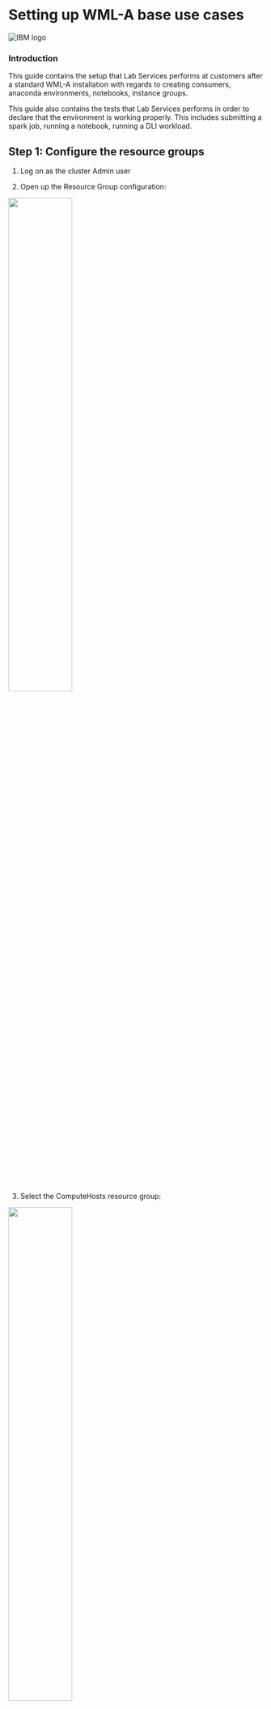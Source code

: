 # Setting up WML-A base use cases
![IBM logo](images/image002.png)

### Introduction

This guide contains the setup that Lab Services performs at customers after a standard WML-A installation with regards to creating consumers, anaconda environments, notebooks, instance groups. 

This guide also contains the tests that Lab Services performs in order to declare that the environment is working properly. This includes submitting a spark job, running a notebook, running a DLI workload.

## Step 1: Configure the resource groups

1.	Log on as the cluster Admin user

2.	Open up the Resource Group configuration:

<img src="images/image003.png" width="50%">


3.	Select the ComputeHosts resource group:

<img src="images/image004.png" width="50%">


4.	Properly configure the number of slots to a value that makes sense. If the server is an 8-thread capable system, use 7 * number of processors. If it’s a 4-thread capable system, go with 3 * number of processors:

<img src="images/image005.png" width="50%">

5.	Optional, but recommended, change the resource selection method to static, and then select only the servers which will provide computing power (processor power) to the cluster:

<img src="images/image006.png" width="50%">

6.	Click Apply to commit the changes.

7.	Create a new resource group:

<img src="images/image007.png" width="50%">

8.	Call it GPUHosts:

<img src="images/image008.png" width="50%">

9.	The number of slots should use the advanced formula and equals the number of GPUs on the systems by using the keywork ngpus:

<img src="images/image009.png" width="50%">

10.	Optionally, but recommended, change the resource selection method to static and select the nodes which are GPU-capable:

<img src="images/image010.png" width="50%">

<img src="images/image011.png" width="50%">

11.	Under the “Members Host” column, click on “preferences” and select the attribute “ngpus” to be displayed:

<img src="images/image012.png" width="50%">

12.	Click on “Apply” and validate that the “Members Host” column now displays ngpus:

<img src="images/image013.png" width="50%">

13.	Finish the creation of the resource group by clicking on “Create”

14.	Go to Resources -> Resource Planning (slot) -> Resource Plan:

<img src="images/image014.png" width="50%">

15.	Change the allocation policy of the “ComputeHosts” resource group to balanced:

<img src="images/image015.png" width="50%">


## Step 2: Configure the roles

1.	To start with, we create a role of a Chief Data Scientist. The reason for such is so that we create a role with intermediate privileges between an Admin account and a Data Scientist account. This Chief Data scientist role has the authority of a data scientist plus additional privileges to start/stop instance groups. The idea is that users do not need to go up to a cluster Admin in order to start/stop their instance groups, instead they have the Chief Data Scientist do so.

2.	Go to Systems & Services -> Users -> Roles:

<img src="images/image016.png" width="50%">

3.	Select the “Data Scientist” role and duplicate it by clicking the duplicate button:

<img src="images/image017.png" width="50%">

4.	Call the new role “Chief Data Scientist”:

<img src="images/image018.png" width="50%">

5.	Select the “Chief Data Scientist” role and add a couple privileges:

 *	Conductor -> Spark Instance Groups -> Control

 *	Ego Services -> Services -> Control (exemplified below)

 *	Consumers and Resource Plans  -> Resource Plans -> View

<img src="images/image019.png" width="50%">

6.	Click Apply to commit the changes.


## Step 3: Configure the Consumer

1.	At the OS level, as root, on all nodes, create an OS group and user for the OS execution user: 
 *	groupadd demoexec
 *	useradd -g demoexec -m demoexec

2.	The GID and UID of the created user / group MUST be the same on all nodes.

3.	Now go to Resources -> Consumers

<img src="images/image020.png" width="50%">

4.	Click on “create a consumer”:

<img src="images/image021.png" width="50%">

5.	Name your consumer “DemoConsumer” (for best practices, use starting capital letters), and use “demoexec” in the list of users:

<img src="images/image022.png" width="50%">

6.	Further scroll down and input “demoexec” as the OS user for execution, and select the Management, Compute and GPU resource groups:

<img src="images/image023.png" width="50%">

7.	Click create to save.

8.	On the left side column, click on the “DemoConsumer” consumer you just created, and then click on “Create a consumer”:

<img src="images/image024.png" width="50%">

9.	Name your consumer “Anaconda3-DemoConsumer” (for best practices, use starting capital letters). Leave the “Inherit the user list and group list from parent consumer” selected:

<img src="images/image025.png" width="50%">

10.	Further scroll down and use “demoexec” as the operating system user for workload execution, and make sure all resource groups are selected:

<img src="images/image026.png" width="50%">

11.	Your “Anaconda3-DemoConsumer” should now appear as a child of “DemoConsumer”.


## Step 4: Create a user

1.	Go to “Systems & Services -> Users -> Accounts” 

<img src="images/image027.png" width="50%">

2.	Click on “Create New user account”:

<img src="images/image028.png" width="50%">

3.	Create a demonstration account called “DemoUser”:

<img src="images/image029.png" width="50%">

4.	Go to “Systems & Services -> Users -> Roles”:

<img src="images/image030.png" width="50%">

5.	Select your newly defined user (make sure you do NOT unselect Admin in the process) and then assign it to the “DemoConsumer” consumer you created in step 2:

<img src="images/image031.png" width="50%">

6.	Click OK and then Apply to commit the changes. Do not forget to click on Apply!!! 


## Step 4: Create an instance group for Spark workloads

1.	On EVERY cluster node, create the instance groups deployment directory structure. All commands are run as root:
*	mkdir -p /cwslocal/demoexec/
*	chown egoadmin:egoadmin /cwslocal/
*	chown demoexec:demoexec /cwslocal/demoexec/

2.	Go to “Workload -> Spark -> Spark Instance groups” 

<img src="images/image032.png" width="50%">

3.	Click on “Create a Spark Instance Group” to create your first instance group:

<img src="images/image033.png" width="50%">

4.	Name your instance group “Spark-DemoConsumer” (as a best  practice, use capital starting letters), choose “/cwslocal/demoexec/spark-democonsumer” (as a best practice, use all lowercase) as the deployment directory, “demoexec” as the OS execution user, and the latest available spark version:

<img src="images/image034.png" width="50%">

5.	Scroll down and click on the default consumer name that Conductor would create for you:

<img src="images/image035.png" width="50%">

6.	Click on the “X” to  delete that default consumer:

<img src="images/image036.png" width="50%">

7.	Select the “DemoConsumer” consumer and create a child consumer with the same consumer name as the one you just deleted on the previous step:

<img src="images/image037.png" width="50%">

8.	Click on “Create”, then on “Select”. Your consumer should now list something similar to what you see here:

<img src="images/image038.png" width="50%">

9.	Scroll down and select the “GPUHosts” resource group for the “Spark executors (GPU slots)”. Do not change any other configuration there.

<img src="images/image039.png" width="50%">

10.	Click on Create and Deploy Instance group. 

11.	Click on Continue to Instance Group

12.	Watch as your instance group gets deployed

<img src="images/image040.png" width="50%">


## Step 5: Import an Anaconda installer and create an anaconda environment

1.	Download The following file to your workstation:
*	https://repo.continuum.io/archive/Anaconda3-2019.03-Linux-ppc64le.sh

2.	Go to “Workload -> Spark -> Anaconda Management”.

<img src="images/image041.png" width="50%">

3.	Click on “Add”:

<img src="images/image042.png" width="50%">

4.	Fill out the information required:
*	Distribution name: Anaconda3
*	Select the anaconda file you downloaded at step 1 and upload it here
*	Anaconda version: 2019.03
*	Python version: 3
*	Operating system: Linux on Power 64-bit little endian (LE)

<img src="images/image043.png" width="50%">

5.	Click on “Add”.

6.	On all nodes, create a directory for an anaconda deployment for the proper execution user:
* mkdir -p /cwslocal/demoexec/anaconda
*	chown demoexec:demoexec /cwslocal/demoexec/anaconda

7.	Now select the distribution you just created and click on “Deploy”:

<img src="images/image044.png" width="50%">

8.	Fill in the information required:
*	Instance name: Anaconda3-DemoConsumer-PowerAI
*	Deployment directory: /cwslocal/demoexec/anaconda
*	Consumer: Anaconda3-DemoConsumer (which you created on step 2)
*	Resource group: compute hosts
*	Execution user: demoexec

<img src="images/image045.png" width="50%">

9.	Click on “Environment Variables”:

<img src="images/image046.png" width="50%">

10.	Click on “Add variable” and add variable “PATH” with the contents of “$PATH:/usr/bin”. This is mandatory due to bug #7649. Also, add a variable called “IBM_POWERAI_LICENSE_ACCEPT” with the contents of “yes”:

<img src="images/image047.png" width="50%">

11.	Click on “Deploy”. Watch as your anaconda environment gets deployed.

<img src="images/image047.png" width="50%">

12.	Create a powerai161.yml file on your workstation with the following content (notice the tabulation in the file!):

<img src="images/image048.png" width="50%">

13.	Now click on “Add” to add a conda environment:

<img src="images/image049.png" width="50%">

14.	Create a new environment from the powerai16.yml file you created, then click “Add”:

<img src="images/image050.png" width="50%">

15.	Watch as your environment gets created.


## Step 6: Create a notebook environment

1.	We leverage the IBM Spectrum Conductor-provided notebook. You can see it in “Workload -> Spark -> Notebook Management”.

<img src="images/image051.png" width="50%">

2.	Notice that there is a notebook called Jupyter, version 5.4.0. If you select it and click on “Configure” you can view the settings for this notebook:

<img src="images/image052.png" width="50%">

3.	The settings show properties such as:
*	the notebook package name
*	the scripts in use
*	Use (or not) of SSL
*	Anaconda required      (make sure this setting is selected!)

<img src="images/image053.png" width="50%">

4.	At the moment, due to a change on how Anaconda 2019-03 works, we need to apply a patch to the standard Jupyter 5.4.0 notebook’s deploy.sh script. This patched notebook can be found in: 

*	https://ibm.box.com/s/ps486rawe9o8sy21cyn2uxcv41sbhrql

*	Download this notebook to your workstation and replace the one that comes with Conductor by clicking on the “Browse” button and selecting the patched notebook:

<img src="images/image054.png" width="50%">

5.	Click on the “Update Notebook” button.


## Step 7: Create an instance group for notebook use

1.	On either node, create the data directory for the execution user within the shared filesystem:
* mkdir -p /cwsshare/demoexec/
* chown -R demoexec:demoexec /cwsshare/demoexec/

2.	Go to “Workload -> Spark -> Spark Instance Groups”:

<img src="images/image055.png" width="50%">

3.	Click on “New”:

<img src="images/image056.png" width="50%">

4.	Fill in the information with the following values:
*	Instance group name: Notebook-DemoConsumer
*	Deployment directory: /cwslocal/demoexec/notebook-democonsumer
*	Spark version: use the latest one available

<img src="images/image057.png" width="50%">

5.	Select the Jupyter 5.4.0 notebook and set the following properties:
*	data directory to: /cwsshare/demoexec/notebook-democonsumer
*	select the anaconda environment you created in Step 5 of this guide

<img src="images/image058.png" width="50%">

6.	Scroll down and click on the standard consumer which the process creates, we need to change it:

<img src="images/image059.png" width="50%">

7.	Scroll down until you find the standard suggested consumer name and click on the “X” to delete it:

<img src="images/image060.png" width="50%">

8.	Look for the “DemoConsumer” consumer, select it and create a child named “Notebook-DemoConsumer”. Click on “Create” and then on “Select”:

<img src="images/image061.png" width="50%">

9.	Your consumer should now look like something such as:

<img src="images/image062.png" width="50%">

10.	Scroll down and select the “GPUHosts” resource group for “Spark Executors (GPU slots)”. Do not change anything else.

<img src="images/image063.png" width="50%">

11.	Create on “Create and Deploy Instance Group” at the bottom of the page.

12.	Watch as your instance group gets deployed.

<img src="images/image064.png" width="50%">

13.	Once the instance group is deployed, start it by clicking on the “Start” button:

<img src="images/image065.png" width="50%">

14.	Once started, click on the “Notebook” tab and then on “Create notebook for users”:

<img src="images/image066.png" width="50%">

15.	Select the users you want to create a notebook for and click on “Create”:

<img src="images/image067.png" width="50%">

16.	Your notebooks should show up as Started after a while


## Step 8: Create an instance group for Deep Learning Impact with Elastic Distributed Search (EDT)

1.	Go to “Workload -> Instance Groups”:

<img src="images/image149.png" width="50%">

2.	Click on “New”:

<img src="images/image150.png" width="50%">

3.	Click on “Templates”:

<img src="images/Image156.png" width="50%">

4.	Select “Use” for the dli-sig-template-2-3-3 template:

<img src="images/image 151.png" width="50%">

5.	Fill in the following information:
*	Instance Group name: DLI-EDT-DemoConsumer
*	Spark deployment directory: /cwslocal/demoexec/dli-edt-democonsumer
*	Execution user: demoexec

<img src="images/image071.png" width="50%">

6.	Click on the Spark configuration link as shown in the picture above as well.

7.	In the “search” field, search for Java, and then fill in the JAVA_HOME environment variable with a proper directory that holds a java system of yours, for example: /usr/lib/jvm/jre-1.8.0

<img src="images/Image155.png" width="50%">

8.	Then look for “SPARK_EGO_APP_SCHEDULE_POLICY” and change it to “fairshare”. 

<img src="images/Image153.png" width="50%">

9.	Click on “Save” as shown above.

10.	Scroll down to the “Consumer” section and click on the standard consumer name that the process would try to create:

<img src="images/image074.png" width="50%">

11.	Click on the “X” for “DLI-EDT-DemoConsumer”:

<img src="images/image075.png" width="50%">

12.	Now select the “DemoConsumer” consumer and create a child consumer named “DLI-EDT-DemoConsumer”:

<img src="images/image076.png" width="50%">

13.	Click on “Create” and then on “Select”.

14.	Your new consumer should look like what’s show below:

<img src="images/image077.png" width="50%">

15.	Scroll down to the “Resource Groups and Plans” section and change “Spark Executors (GPU slots):” to the GPUHosts resource group. Do not change anything else.

<img src="images/image078.png" width="50%">

16.	Click on “Create and Deploy Instance Group”.

17.	Watch as your instance group gets deployed.


## Step 9: Create an instance group for Deep Learning Impact 

1.	Go to “Workload -> Instance Groups”:

<img src="images/image149.png" width="50%">

2.	Click on “New”:

<img src="images/image150.png" width="50%">

3.	Click on “Templates”:

<img src="images/image69.png" width="50%">

4.	Select “Use” for the dli-sig-template template:

<img src="images/image151.png" width="50%">

5.	Fill in the following information:
*	Instance Group name: DLI-DemoConsumer
*	Spark deployment directory: /cwslocal/demoexec/dli-democonsumer
*	Execution user: demoexec

<img src="images/image079.png" width="50%">

6.	Click on the Spark configuration link as shown in the picture above as well.

7.	In the “search” field, search for Java, and then fill in the JAVA_HOME environment variable with a proper directory that holds a java system of yours, for example: /usr/lib/jvm/jre-1.8.0

<img src="images/Image155.png" width="50%">

8.	Click on “Save” as shown above.

9.	Scroll down to the “Consumer” section and click on the standard consumer name that the process would try to create:

<img src="images/image080.png" width="50%">

10.	Click on the “X” for “DLI-DemoConsumer”:

<img src="images/image081.png" width="50%">

11.	Now select the “DemoConsumer” consumer and create a child consumer named “DLI-EDT-DemoConsumer”:

<img src="images/image082.png" width="50%">

12.	Click on “Create” and then on “Select”.

13.	Your new consumer should look like what’s show below:

<img src="images/image083.png" width="50%">

14.	Scroll down to the “Resource Groups and Plans” section and change “Spark Executors (GPU slots):” to the GPUHosts resource group. Do not change anything else.

<img src="images/image078.png" width="50%">

15.	Click on “Create and Deploy Instance Group”.

16.	Watch as your instance group gets deployed.


## Exercises / Tests

### Exercise 1: Submitting a spark-based workload

This first session instructs you on how to access the conductor cluster, log onto it, locate the spark instance group and submit an application.

#### Downloading the test code

1.	Go to https://ibm.box.com/s/wnkyp42a7yxnq3zm3aji4icad7q014qy and download the file spark_apps.tar.gz

2.	Send file spark_apps.tar.gz to /cwsshare/demoexec/ on either node of your cluster. Use your favorite SCP client to do so. Remember to use “demoexec” as the user when transferring the file.

3.	As demoexec, uncompress the file:
*	cd /cwsshare/demoexec/            (read NOTE below)
*	chown demoexec:demoexec spark_apps.tar.gz   (in case you copied as some other user)
*	tar xvzf spark_apps.tar.gz

NOTE: if you’re running this in a lab environment with more students, create a folder for yourself within /cwsshare/demoexec/ and work from within it.

#### Connecting to the Conductor cluster

Conductor’s interface is reached by connecting your browser (chrome / firefox / IE) to its Web User Interface. Follow the next few steps in order to accomplish it.

4.	Open your browser and use the URL provided to you to access your Conductor cluster.  You should see a logon screen similar to what’s displayed below.

<img src="images/image084.png" width="50%">

5.	If your Conductor cluster uses SSL certificates and you’re getting SSL certificate errors, please call out to the instructor to get that fixed before you continue. A misconfigured SSL environment between your laptop and the cluster might cause you trouble down the road. The SSL certificate is under /opt/ibm/spectrumcomputing/security named cacert.pem. In order to install that certificate into your browser, download it do your workstation (use scp, filezilla, which ever scp client you have) and follow the instructions from step 7 of this link: 
*	https://www.ibm.com/support/knowledgecenter/en/SSZU2E_2.3.0/manage_cluster/security_https_pmc_enabling_dev.html


6.	Log onto the web interface by using the credentials provided to you.

7.	Once logged on, navigate to the list of instance groups by following the path: Workloads -> Spark -> Spark Instance Groups

<img src="images/image085.png" width="50%">

8.	You should see a list of instance groups you might use. The exact ones vary from environment to environment, depending on the use cases set up by IBM for you. You should see a list similar to what’s shown below.

<img src="images/image086.png" width="50%">

This first exercise will focus only on the instance groups created for the sake of submitting spark batch jobs. The Notebook and DLI instance groups will be used at a later point in time.

9.	Select the spark instance group by clicking on its name. Once you click on the instance group, you should see something similar to:

<img src="images/image087.png" width="50%">

10.	Click on the applications tab of your instance group. You should see something similar to what’s shown below.

<img src="images/image088.png" width="50%">

11.	Click on the “Run application” button, and you should be given the prompt below:

<img src="images/image089.png" width="50%">

You’ll be submitting a simple python spark code that estimates the value of pi. 

For illustrating this guide, the author placed the pi.py program under /cwsshare/demoexec/spark_apps/pi.py. So, he used this full path in the “Other options” screen, as shown below.

<img src="images/image090.png" width="50%">

12.	Click on the submit button

This brings you back to the previous screen with the list of running, submitted, finished or failed applications. Locate your application and check its status. Use the refresh button at the top every one or two seconds to check the status of your application in real time.

<img src="images/image091.png" width="50%">

13.	Once your job finishes, click on it to open an overview of it. You should see something similar to the figure below.

<img src="images/image092.png" width="50%">

Any spark program that sends anything to the standard output will have the last few lines of it displayed as shown above. Our pi.py program last statement is printing the result for estimating pi. As you can see above, the result was 3.149240. Remember, this program is just a spark example that uses spark to estimate the value of pi. The correct value should be closer to 3.1415926535897932….

If you click on the download arrow to the right of the standard output, you can download the whole standard output to your laptop.

14. Click on the “Resource Usage” tab if you’re interested in checking how many resources your program used.

<img src="images/image093.png" width="50%">

You can also submit a program by navigating the Web Interface through “Workload -> Spark -> My applications and Notebooks”, as shown below:

<img src="images/image094.png" width="50%">

15.	Now try to schedule an application to run at any given time. Go back to step 10, but this time click on the “Application Schedules” tab, as shown below.

<img src="images/image095.png" width="50%">

16.	Use the “Schedule application” button to schedule the pi.py application to run. Give it a name and select a time for it to run in a few minutes from now, then click next.

<img src="images/image096.png" width="50%">

17.	Fill out the path to the pi.py application similarly to step 11.

<img src="images/image097.png" width="50%">

18.	After your application runs, it will be accessible back in the “Submitted Applications” tab. Click on that job and validate on the right-column info that it was the one you scheduled under the name you used for it (in the  example here, Scheduled-Pi).

END of the pi.py exercise. But keep going, we’re not done just yet :-D

19.	Let’s now submit a wordcount.py application that counts how many times a given word appears on a file. The application you’ll submit is called wordcount.py and uses the text.txt file as an argument. Go back to step 10 to open the application submission window. This time, fill it out with two arguments: the full path of where your wordcount.py file is on shared storage and the full path of where your text.txt file is on shared storage:

<img src="images/image098.png" width="50%">

20.	Submit the application and keep clicking on the “refresh” button. Notice how many CPU slots it uses, but also notices that it doesn’t use any GPU slots.

<img src="images/image099.png" width="50%">

21.	Once finished, click on the application link and check the output. Feel free to download the full standard output if you wish.

<img src="images/image100.png" width="50%">

Finally, for this first part of the exercise guide, you’ll run the GPU version of the wordcount example. 

The application name is now wordcount_gpu.py, and it requires two arguments: the first is the text file and the second is an *UNEXISTING* output directory where the result will be sent to. This program does not output to standard output.

22. Go back to step 10 and this time input the full path to the wordcount_gpu.py file, the full path to the text.txt file, and the full path to the output directory. Remember, they all need to be on the shared filesystem.

<img src="images/image101.png" width="50%">

23.	After submitting your application, keep clicking on the “refresh” button and check how many slots it uses. Notice that this time this application will consume GPU slots.

<img src="images/image102.png" width="50%">

24. Compare the python code between wordcount.py and wordcount_gpu.py to see how wordcount_gpu.py is requesting spark for a GPU resource. Remember, it’s up to your code to request for a GPU slot in the cluster.

Congratulations! You’re done with the first exercise! Feel free to play around and try to submit other spark-based applications you may have handy.

### Exercise 2: Using Jupyter Notebooks in Conductor

Conductor is able to manage Jupyter Notebooks within it and makes it easy to access them. For the sake of this exercise, we’ll open Jupyter, upload a notebook to it and run it.

1.	First, access the Conductor web interface and follow the panes “Workload” -> Spark -> My Applications and Notebooks”, as seen below.

<img src="images/image103.png" width="50%">

2.	You will see a list of your submitted applications, but also notice that there is a green button on the top right which reads “Open Notebook”, as shown in the figure below.

<img src="images/image104.png" width="50%">

3.	Click on the “Open Notebook” pane. In case you have more than one Jupyter instance available to you, Conductor shows you the list of the available ones. For this exercise, in case you have more than one, select the Jupyter 5.4.0 one from instance group Notebook-DemoConsumer.

<img src="images/image105.png" width="50%">

4.	Once you open your notebook, notice that a new browser window opens. Its URL points to the compute node where your Jupyter instance is running along with a port number.

<img src="images/image106.png" width="50%">

5.	Log on with the username and password you’ve been using for Conductor.

6.	Once you open it, you should see an interface such as the one below.

<img src="images/image107.png" width="50%">

7.	Download an example notebook from https://ibm.box.com/shared/static/v5jk857igxd7s5u71oya57pvlfthrew8.ipynb and save it to your workstation.

8.	Upload that example notebook to files list. Click the “Upload button” and upload it to Jupyter.

<img src="images/image108.png" width="50%">

9.	Don’t forget to click the upload button, or your notebook won’t be sent to Jupyter.

<img src="images/image109.png" width="50%">

10.	Click on your notebook to open it, then run through it. 

<img src="images/image110.png" width="50%">

Notice: if you’re behind a proxy or your system has no access to the internet, call out to the instructor for instructions.

The notebook itself uses the MNIST dataset (images of numbers) to create a neural network, train it with that dataset, test its trained accuracy, and then infer on some additional images. Understanding the algorithm on its own is not part of the scope of this exercise. The goal is simply to have you open and use a notebook.

11.	Once done running the notebook, go back to Jupyter’s main interface by clicking on the Jupyter logo:

<img src="images/image111.png" width="50%">

12.	Turn off your notebook kernel by selecting the notebook and clicking on “Shutdown”:

<img src="images/image112.png" width="50%">

13.	Now, create a new notebook instance by following “New -> Python3” on the drop-down box on the right:

<img src="images/image113.png" width="50%">

14.	Feel free to test anything you wish in there, such as importing diverse WML-CE frameworks such as tensorflow, torch, caffe, and as well as RAPIDS frameworks such as cudf and cuml.

<img src="images/image114.png" width="50%">

Congratulations, you have completed exercise 2! Feel free to upload notebooks of your own into your Jupyter environment and play around with them.

### Exercise 3: Using datasets and models in DLI

This third session instructs you on how to navigate the DLI interface to import datasets, models and train those. It also guides you through hyperparameter search.

1.	Download the models and datasets from https://ibm.box.com/shared/static/ltjccubutz5526d9yn3py3ejhoejurws.gz to your workstation.

The official web-site for the models is https://git.ng.bluemix.net/ibmconductor-deep-learning-impact . This link contains many more models for the supported frameworks.

2.	Copy the tarball to /cwsshare/demoexec on either node. Use demoexec as the user. Then, uncompress the tarball. Read the NOTE below if you’re using this environment as a multi-student Lab.

*	chown demoexec:demoexec models_datasets.tar.gz
*	tar xvzf models_datasets.tar.gz

This creates a folder named /cwsshare/demoexec/dli_datasets_models.

NOTE: if you’re working with an environment with lots of other students, create a folder for yourself only, such as /cwsshare/demoexec/student then place and use the tarball inside it.

3.	Log onto Conductor and use the Workload tab to navigate to Deep Learning as shown below:

<img src="images/image115.png" width="50%">

4.	You’ll get to the DLI interface where you can work with datasets and models:

<img src="images/image116.png" width="50%">

Use the location of the datasets and models provided to you by your instructor. There’s a dataset and a model for Cifar10 for both Tensorflow and Caffe. Familiarize yourself with the location of these files in the filesystem. In this example, step 2 instructed you to place those under /cwsshare/demoexec/dli_datasets_models.

5.	User egoadmin has to be part of the execution user group and have proper permission to read the models and datasets. On all nodes, as root, run:

*	usermod -a -G demoexec,<other groups egoadmin already belongs to> egoadmin

6.	Once in the datasets tab, click on “New” and select the proper dataset format. For this first piece of the exercise, we’ll be using Tensorflow Records:

<img src="images/image117.png" width="50%">

7.	Fill out the dataset information with meaningful names for the dataset name. Then make sure you select the DLI-DemoConsumer instance group to work with, and finally fill out the information for the training and test folders accordingly:

<img src="images/image118.png" width="50%">

8.	Once the dataset is created, you should see something like this:

<img src="images/image119.png" width="50%">

9.	Now, go to the “Models” tab and import the corresponding Cifar10 model for Tensorflow. Click on “New” and then “Add location”:

<img src="images/image120.png" width="50%">

10.	Input the directory folder where the Cifar10 Tensorflow model is, and make sure you select “Tensorflow” as the framework. Use a meaningful name for the model location.

<img src="images/image121.png" width="50%">

11.	Click on add as shown above, then on Next:

<img src="images/image122.png" width="50%">

12. At this step, give your model a name (use something meaningful), select the training engine you’d like to use (hint: start with single node for testing purposes), and select the dataset you created in the previous steps. Select your hyperparameters value, use a number of iterations that makes sense to a test (more people might be using the cluster  ) and use a batch size of 10. Once complete, click “Add”.

<img src="images/image123.png" width="50%">

<img src="images/image124.png" width="50%">

13.	Select your model and click on “Train”:

<img src="images/image125.png" width="50%">

14.	Select the number of workers and GPUs per worker, then click on “Start training”:

<img src="images/image126.png" width="50%">

15.	To check how your training is going, click on your model, then go to the “training” tab, and check the “Insights”:

<img src="images/image127.png" width="50%">

16.	In case you selected a set of hyperparameters that is not optimal, Conductor is able to suggest some simple optimizations even before the training ends. These are shown if you click on the red “Optimize” button as show in the previous figure. Clicking on it reveals the optimization suggestion:

<img src="images/image128.png" width="50%">

17.	Once your model finishes, check the accuracy, loss and other charts.

<img src="images/image129.png" width="50%">

18.	As a next step, try running a hyperparameter search on your model. Click on the hyperparameter tuning tab, and then “New”:

<img src="images/image130.png" width="50%">

19.	Select the algorithm type you’d like to use and choose a value for the other properties. Then, scroll down and select which hyperparameters will be part of this search (learning rate, optimizer). Then click on “start tuning”.

<img src="images/image131.png" width="50%">

<img src="images/image132.png" width="50%">

20.	Once your hyperparameter search finishes, click on “More” and then navigate to the “best” tab:

<img src="images/image133.png" width="50%">

21.	You may then decide to update the current model with the best values found or copy those onto a new model.

<img src="images/image134.png" width="50%">

22. Now try to repeat the exercise using the Caffe LMDB dataset and the Caffe model for Cifar. Go to the datasets tab as explained on step 6, click “New” and this time select LMDB as the dataset source. Then fill out the information required. Use the DLI-DemoConsumer SIG and point to your dataset’s train and test folder, similarly as to what’s shown in the figure below.

<img src="images/image135.png" width="50%">

23. Once the dataset gets created, go to the Models tab and create a new model by clicking on “New”. Click “Add location” and fill out the required info, including the path to your model. Make sure the framework selected says “Caffe”.

<img src="images/image136.png" width="50%">

24. Select your model source and click on “Next” to proceed:

<img src="images/image137.png" width="50%">

25. On the following screen, give your model a name, select the training engine, select the dataset you created for cifar using the LMDB data, select your hyperparameters, and click “Add”. For batch size, use 10. For number of iterations, mind that the more you use the longer it takes for the training to complete, but the better the accuracy might be.

<img src="images/image138.png" width="50%">

26. Next, select your model and click on “Train”

<img src="images/image139.png" width="50%">

27. Depending on whether your model uses a single node engine or a distributed training engine, select the proper parameters and then start your training.

<img src="images/image140.png" width="50%">

28. To check the status of your training, click on your model, then on the “Training” tab, then on “Insights”:

<img src="images/image141.png" width="50%">

29. Now we’re going to run a Pytorch model with the Elastic Distributed Search SIG DLI-EDT-DemoConsumer. Go to the datasets tab as explained on step 6, click “New” and this time select “Any” as the data type

<img src="images/image142.png" width="50%">

25. Next, fill in the information as follows:
	
*	Dataset name: a meaningful name of your choice
*	Create in Spark Instance Group: DLI-EDT-DemoConsumer
*	Type: COPY
*	Training folder: /cwsshare/demoexec/dli_datasets_models/datasets/cifar-Pytorch-Any/train_db
* Test folder: /cwsshare/demoexec/dli_datasets_models/datasets/cifar-Pytorch-Any/test_db

Then click the “Create” button:

<img src="images/image143.png" width="50%">

26. Now import the Cifar1o Pytorch model into DLI. Go to the “Models” tab and click “New”. Then add the location of the pytorch models as shown below using:

*	Framework: Pytorch
*	Path: the path to the model (/cwsshare/demoexec/dli_datasets_models/models/Pytorch/cifar10)

Then click on “Add”:

<img src="images/image144.png" width="50%">


27. Select the Pytorch model location and click on “Next”:

<img src="images/image145.png" width="50%">

28. Fill in the info:

*	Model name:  Cifar10-Pytorch-Model-DemoUser
*	Training engine: Elastic Distributed Training
*	Training Dataset: Cifar10-Pytorch-DemoUser
*	Choose whichever hyper parameters you want


Then click on “Add”:

<img src="images/image146.png" width="50%">

29. Select the Pytorch model and click on “Train”:

<img src="images/image147.png" width="50%">


30. As  the  max number of workers, use the total number of GPUs in your cluster, then click on “Start Training”:

<img src="images/image148.png" width="50%">


31.  To see the EDT functionality taking place, simply submit another pytorch model training and see that the first job will gracefully cede some GPUs for the second one.



